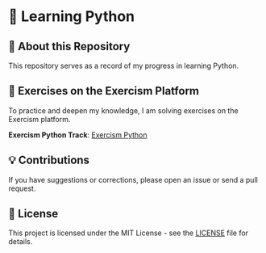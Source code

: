 # 📘 Learning Python

## 📝 About this Repository

This repository serves as a record of my progress in learning Python.

## 🧩 Exercises on the Exercism Platform

To practice and deepen my knowledge, I am solving exercises on the Exercism platform.

**Exercism Python Track**: [Exercism Python](https://exercism.org/tracks/python)

## 💡 Contributions

If you have suggestions or corrections, please open an issue or send a pull request.

## 📜 License

This project is licensed under the MIT License - see the [LICENSE](LICENSE) file for details.
